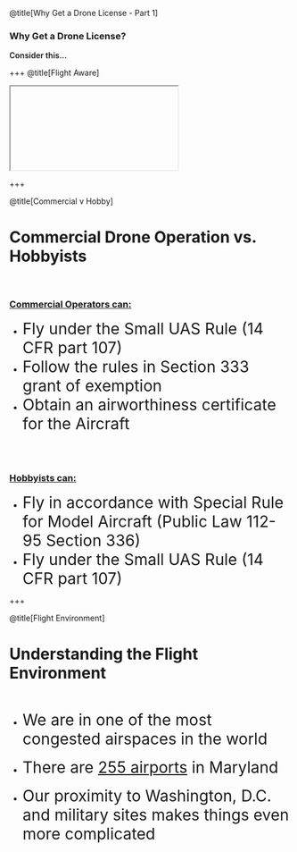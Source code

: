<div class="slide-bg-style-left"></div><div class="slide-bg-style-right"></div>

@title[Why Get a Drone License - Part 1]

### <span class="orange">Why Get a Drone License?</span>

<div class="center">
<span style="font-weight:600;">Consider this...</span>
</div>

+++
@title[Flight Aware]
<iframe class="stretch" data-src="https://flightaware.com/live/airport_status_bigmap.rvt?airport=KBWI"></iframe>

+++
<div class="slide-bg-style-left"></div><div class="slide-bg-style-right"></div>

@title[Commercial v Hobby]

# Commercial Drone Operation vs. Hobbyists

<br>

### [Commercial Operators can:](https://www.faa.gov/uas/faqs/#fwb)
<ul>
  <li class="fragment"><span style="font-size: 28px;">Fly under the Small UAS Rule (14 CFR part 107)</span></li>
  <li class="fragment"><span style="font-size: 28px;">Follow the rules in Section 333 grant of exemption</span></li>
  <li class="fragment"><span style="font-size: 28px;">Obtain an airworthiness certificate for the Aircraft</span></li>
</ul>

<br>
<br>

### [Hobbyists can:](https://www.faa.gov/uas/faqs/#ffr)
<ul>
  <li class="fragment"><span style="font-size: 28px;">Fly in accordance with Special Rule for Model Aircraft (Public Law 112-95 Section 336)</span></li>
  <li class="fragment"><span style="font-size: 28px;">Fly under the Small UAS Rule (14 CFR part 107)</span></li>
</ul>


+++
<div class="slide-bg-style-left"></div><div class="slide-bg-style-right"></div>

@title[Flight Environment]
# Understanding the Flight Environment

<br>

<ul>
  <li class="fragment"><span style="font-size: 28px;">We are in one of the most congested airspaces in the world</span></li>
  <br>
  <li class="fragment"><span style="font-size: 28px;">There are <a href="http://ourairports.com/countries/US/MD/">255 airports</a> in Maryland</span></li>
  <br>
  <li class="fragment"><span style="font-size: 28px;">Our proximity to Washington, D.C. and military sites makes things even more complicated</span></li>
</ul>
